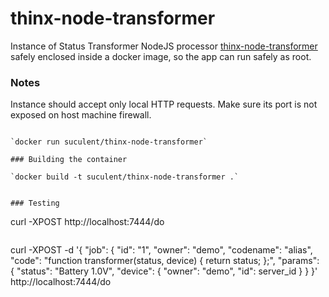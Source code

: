 # thinx-node-transformer

Instance of Status Transformer NodeJS processor [thinx-node-transformer](https://github.com/suculent/thinx-node-tranformer) safely enclosed inside a docker image, so the app can run safely as root.

### Notes

Instance should accept only local HTTP requests. Make sure its port is not exposed on host machine firewall.

```

`docker run suculent/thinx-node-transformer`

### Building the container

`docker build -t suculent/thinx-node-transformer .`


### Testing

```
curl -XPOST http://localhost:7444/do
```

```
curl -XPOST -d '{ "job": { "id": "1", "owner": "demo", "codename": "alias", "code": "function transformer(status, device) { return status; };", "params": { "status": "Battery 1.0V", "device": { "owner": "demo", "id": server_id } } }' http://localhost:7444/do
```
